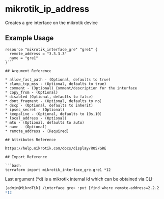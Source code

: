 # mikrotik_ip_address

Creates a gre interface on the mikrotik device

## Example Usage

```hcl
resource "mikrotik_interface_gre" "gre1" {
  remote_address = "3.3.3.3"
  name = "gre1" 
}```

## Argument Reference

* allow_fast_path - (Optional, defaults to true)
* clamp_tcp_mss - (Optional, defaults to true)
* comment - (Optional) Comment/description for the interface
* copy_from - (Optional)
* disabled (Optional, defaults to false)
* dont_fragment - (Optional, defaults to no)
* dscp - (Optional, defaults to inherit)
* ipsec_secret - (Optional)
* keepalive - (Optional, defaults to 10s,10)
* local_address - (Optional)
* mtu - (Optional, defaults to auto)
* name - (Optional)
* remote_address - (Required)

## Attributes Reference

https://help.mikrotik.com/docs/display/ROS/GRE

## Import Reference

```bash
terraform import mikrotik_interface_gre.gre1 *12
```

Last argument (*d) is a mikrotik internal id which can be obtained via CLI:

```bash
[admin@MikroTik] /interface gre> :put [find where remote-address=2.2.2.2"]
*12
```
